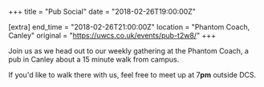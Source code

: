 +++
title = "Pub Social"
date = "2018-02-26T19:00:00Z"

[extra]
end_time = "2018-02-26T21:00:00Z"
location = "Phantom Coach, Canley"
original = "https://uwcs.co.uk/events/pub-t2w8/"
+++

Join us as we head out to our weekly gathering at the Phantom Coach, a pub in Canley about a 15 minute walk from campus.

  

If you'd like to walk there with us, feel free to meet up at 7**pm** outside DCS.

